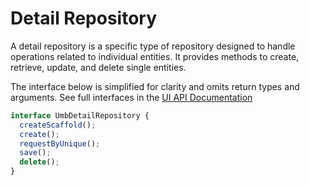 # Detail Repository

A detail repository is a specific type of repository designed to handle operations related to individual entities. It provides methods to create, retrieve, update, and delete single entities.

The interface below is simplified for clarity and omits return types and arguments. See full interfaces in the [UI API Documentation](https://apidocs.umbraco.com/v17/ui-api/interfaces/packages_core_repository.UmbDetailRepository.html)

```typescript
interface UmbDetailRepository {
  createScaffold();
  create();
  requestByUnique();
  save();
  delete();
}
```